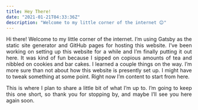 ```yaml
---
title: Hey There!
date: "2021-01-21T04:33:36Z"
description: "Welcome to my little corner of the internet 😊"
---
```


<style>
body {
text-align: justify}
</style>

Hi there! Welcome to my little corner of the internet. I’m using Gatsby as the static site generator and GitHub pages for hosting this website. I’ve been working on setting up this website for a while and I’m finally putting it out here. It was kind of fun because I sipped on copious amounts of tea and nibbled on cookies and bar cakes. I learned a couple things on the way. I’m more sure than not about how this website is presently set up. I might have to tweak something at some point. Right now I’m content to start from here.

This is where I plan to share a little bit of what I’m up to. I’m going to keep this one short, so thank you for stopping by, and maybe I’ll see you here again soon.